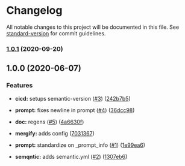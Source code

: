 # Changelog

All notable changes to this project will be documented in this file. See [standard-version](https://github.com/conventional-changelog/standard-version) for commit guidelines.

### [1.0.1](https://github.com/p6m7g8/p6df-terraform/compare/v1.0.0...v1.0.1) (2020-09-20)

## 1.0.0 (2020-06-07)


### Features

* **cicd:** setups semantic-version ([#3](https://github.com/p6m7g8/p6df-terraform/issues/3)) ([242b7b5](https://github.com/p6m7g8/p6df-terraform/commit/242b7b54d0758d6c38cb8c35d2739bd15f224152))
* **prompt:** fixes newline in prompt ([#4](https://github.com/p6m7g8/p6df-terraform/issues/4)) ([36dcc98](https://github.com/p6m7g8/p6df-terraform/commit/36dcc98b3d94530697eb3dfde41336b6249b87d0))


* **doc:** regens ([#5](https://github.com/p6m7g8/p6df-terraform/issues/5)) ([4a6630f](https://github.com/p6m7g8/p6df-terraform/commit/4a6630fa5ad688b01f02c879d3221811dd205e55))
* **mergify:** adds config ([7031367](https://github.com/p6m7g8/p6df-terraform/commit/7031367fa8e51995267ad46b63b80d3407938c70))
* **prompt:** standardize on _prompt_info ([#1](https://github.com/p6m7g8/p6df-terraform/issues/1)) ([1e99ea6](https://github.com/p6m7g8/p6df-terraform/commit/1e99ea62f682e8f6eae0105da029da9d3b62f418))
* **semqntic:** adds semantic.yml ([#2](https://github.com/p6m7g8/p6df-terraform/issues/2)) ([1307eb6](https://github.com/p6m7g8/p6df-terraform/commit/1307eb6c1136b4e507723aad18be474acc8dd762))
